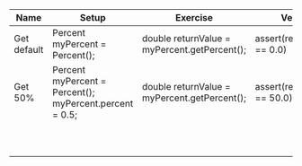 | Name | Setup | Exercise | Verify | 
| ---- | ----- | -------- | ------ |
| Get default     | Percent myPercent = Percent(); |  double returnValue = myPercent.getPercent(); |  assert(returnValue == 0.0) |
| Get 50% | Percent myPercent = Percent(); <br> myPercent.percent = 0.5; | double returnValue = myPercent.getPercent(); | assert(returnValue == 50.0)       |
|      |       |          |        |
|      |       |          |        |
|      |       |          |        |
|      |       |          |        |
|      |       |          |        |
|      |       |          |        |
|      |       |          |        |
|      |       |          |        |
|      |       |          |        |
|      |       |          |        |

